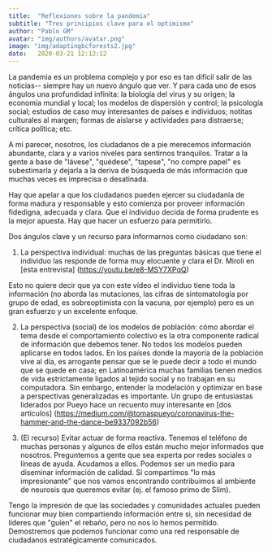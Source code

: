 ```yaml
---
title:  "Reflexiones sobre la pandemia"
subtitle: "Tres principios clave para el optimismo"
author: "Pablo GM"
avatar: "img/authors/avatar.png"
image: "img/adaptingbcforests2.jpg"
date:   2020-03-21 12:12:12
---
```


La pandemia es un problema complejo y por eso es tan difícil salir de las noticias-- siempre hay un nuevo ángulo que ver. Y para cada uno de esos ángulos una profundidad infinita: la biología del virus y su origen; la economía mundial y local; los modelos de dispersión y control; la psicología social; estudios de caso muy interesantes de países e individuos; notitas culturales al margen; formas de aislarse y actividades para distraerse; crítica política; etc.

A mi parecer, nosotros, los ciudadanos de a pie merecemos información abundante, clara y a varios niveles para sentirnos tranquilos. Tratar a la gente a base de "lávese", "quédese", "tapese", "no compre papel" es subestimarla y dejarla a la deriva de búsqueda de más información que muchas veces es imprecisa o desatinada. 

Hay que apelar a que los ciudadanos pueden ejercer su ciudadanía de forma madura y responsable y esto comienza por proveer información fidedigna, adecuada y clara. Que el individuo decida de forma prudente es la mejor apuesta. Hay que hacer un esfuerzo para permitirlo.

Dos ángulos clave y un recurso para informarnos como ciudadano son:

1. La perspectiva individual: muchas de las preguntas básicas que tiene el individuo las responde de forma muy elocuente y clara el Dr. Miroli en [esta entrevista] (https://youtu.be/e8-MSY7XPqQ)

Esto no quiere decir que ya con este vídeo el individuo tiene toda la información (no aborda las mutaciones, las cifras de sintomatología por grupo de edad, es sobreoptimista con la vacuna, por ejemplo) pero es un gran esfuerzo y un excelente enfoque. 

2. La perspectiva (social) de los modelos de población: cómo abordar el tema desde el comportamiento colectivo es la otra componente radical de información que debemos tener. No todos los modelos pueden aplicarse en todos lados. En los países donde la mayoría de la población vive al día, es arrogante pensar que se le puede decir a todo el mundo que se quede en casa; en Latinoamérica muchas familias tienen medios de vida estrictamente ligados al tejido social y no trabajan en su computadora. Sin embargo, entender la modelación y optimizar en base a perspectivas generalizadas es importante. Un grupo de entusiastas liderados por Pueyo hace un recuento muy interesante en [dos artículos] (https://medium.com/@tomaspueyo/coronavirus-the-hammer-and-the-dance-be9337092b56)

3. (El recurso) Evitar actuar de forma reactiva. Tenemos el teléfono de muchas personas y algunos de ellos están mucho mejor informados que nosotros. Preguntemos a gente que sea experta por redes sociales o líneas de ayuda. Acudamos a ellos. Podemos ser un medio para diseminar información de calidad. Si compartimos "lo más impresionante" que nos vamos encontrando contribuimos al ambiente de neurosis que queremos evitar (ej. el famoso primo de Slim). 

Tengo la impresión de que las sociedades y comunidades actuales pueden funcionar muy bien compartiendo información entre si, sin necesidad de líderes que "guíen" el rebaño, pero no nos lo hemos permitido. Demostremos que podemos funcionar como una red responsable de ciudadanos estratégicamente comunicados.
